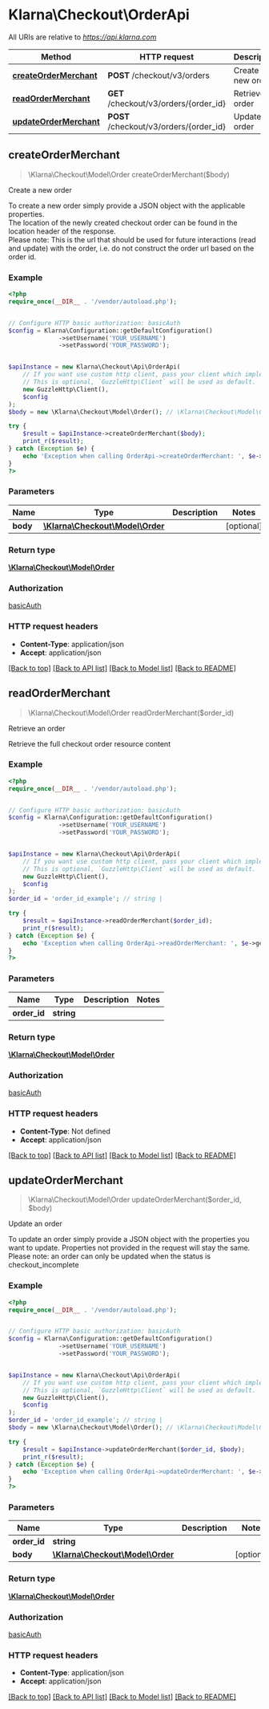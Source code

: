 # Klarna\Checkout\OrderApi

All URIs are relative to *https://api.klarna.com*

Method | HTTP request | Description
------------- | ------------- | -------------
[**createOrderMerchant**](OrderApi.md#createOrderMerchant) | **POST** /checkout/v3/orders | Create a new order
[**readOrderMerchant**](OrderApi.md#readOrderMerchant) | **GET** /checkout/v3/orders/{order_id} | Retrieve an order
[**updateOrderMerchant**](OrderApi.md#updateOrderMerchant) | **POST** /checkout/v3/orders/{order_id} | Update an order



## createOrderMerchant

> \Klarna\Checkout\Model\Order createOrderMerchant($body)

Create a new order

To create a new order simply provide a JSON object with the applicable properties.<br>The location of the newly created checkout order can be found in the location header of the response.<br>Please note: This is the url that should be used for future interactions (read and update) with the order, i.e. do not construct the order url based on the order id.

### Example

```php
<?php
require_once(__DIR__ . '/vendor/autoload.php');


// Configure HTTP basic authorization: basicAuth
$config = Klarna\Configuration::getDefaultConfiguration()
              ->setUsername('YOUR_USERNAME')
              ->setPassword('YOUR_PASSWORD');


$apiInstance = new Klarna\Checkout\Api\OrderApi(
    // If you want use custom http client, pass your client which implements `GuzzleHttp\ClientInterface`.
    // This is optional, `GuzzleHttp\Client` will be used as default.
    new GuzzleHttp\Client(),
    $config
);
$body = new \Klarna\Checkout\Model\Order(); // \Klarna\Checkout\Model\Order | 

try {
    $result = $apiInstance->createOrderMerchant($body);
    print_r($result);
} catch (Exception $e) {
    echo 'Exception when calling OrderApi->createOrderMerchant: ', $e->getMessage(), PHP_EOL;
}
?>
```

### Parameters


Name | Type | Description  | Notes
------------- | ------------- | ------------- | -------------
 **body** | [**\Klarna\Checkout\Model\Order**](../Model/Order.md)|  | [optional]

### Return type

[**\Klarna\Checkout\Model\Order**](../Model/Order.md)

### Authorization

[basicAuth](../../README.md#basicAuth)

### HTTP request headers

- **Content-Type**: application/json
- **Accept**: application/json

[[Back to top]](#) [[Back to API list]](../../README.md#documentation-for-api-endpoints)
[[Back to Model list]](../../README.md#documentation-for-models)
[[Back to README]](../../README.md)


## readOrderMerchant

> \Klarna\Checkout\Model\Order readOrderMerchant($order_id)

Retrieve an order

Retrieve the full checkout order resource content

### Example

```php
<?php
require_once(__DIR__ . '/vendor/autoload.php');


// Configure HTTP basic authorization: basicAuth
$config = Klarna\Configuration::getDefaultConfiguration()
              ->setUsername('YOUR_USERNAME')
              ->setPassword('YOUR_PASSWORD');


$apiInstance = new Klarna\Checkout\Api\OrderApi(
    // If you want use custom http client, pass your client which implements `GuzzleHttp\ClientInterface`.
    // This is optional, `GuzzleHttp\Client` will be used as default.
    new GuzzleHttp\Client(),
    $config
);
$order_id = 'order_id_example'; // string | 

try {
    $result = $apiInstance->readOrderMerchant($order_id);
    print_r($result);
} catch (Exception $e) {
    echo 'Exception when calling OrderApi->readOrderMerchant: ', $e->getMessage(), PHP_EOL;
}
?>
```

### Parameters


Name | Type | Description  | Notes
------------- | ------------- | ------------- | -------------
 **order_id** | **string**|  |

### Return type

[**\Klarna\Checkout\Model\Order**](../Model/Order.md)

### Authorization

[basicAuth](../../README.md#basicAuth)

### HTTP request headers

- **Content-Type**: Not defined
- **Accept**: application/json

[[Back to top]](#) [[Back to API list]](../../README.md#documentation-for-api-endpoints)
[[Back to Model list]](../../README.md#documentation-for-models)
[[Back to README]](../../README.md)


## updateOrderMerchant

> \Klarna\Checkout\Model\Order updateOrderMerchant($order_id, $body)

Update an order

To update an order simply provide a JSON object with the properties you want to update. Properties not provided in the request will stay the same.<br>Please note: an order can only be updated when the status is checkout_incomplete

### Example

```php
<?php
require_once(__DIR__ . '/vendor/autoload.php');


// Configure HTTP basic authorization: basicAuth
$config = Klarna\Configuration::getDefaultConfiguration()
              ->setUsername('YOUR_USERNAME')
              ->setPassword('YOUR_PASSWORD');


$apiInstance = new Klarna\Checkout\Api\OrderApi(
    // If you want use custom http client, pass your client which implements `GuzzleHttp\ClientInterface`.
    // This is optional, `GuzzleHttp\Client` will be used as default.
    new GuzzleHttp\Client(),
    $config
);
$order_id = 'order_id_example'; // string | 
$body = new \Klarna\Checkout\Model\Order(); // \Klarna\Checkout\Model\Order | 

try {
    $result = $apiInstance->updateOrderMerchant($order_id, $body);
    print_r($result);
} catch (Exception $e) {
    echo 'Exception when calling OrderApi->updateOrderMerchant: ', $e->getMessage(), PHP_EOL;
}
?>
```

### Parameters


Name | Type | Description  | Notes
------------- | ------------- | ------------- | -------------
 **order_id** | **string**|  |
 **body** | [**\Klarna\Checkout\Model\Order**](../Model/Order.md)|  | [optional]

### Return type

[**\Klarna\Checkout\Model\Order**](../Model/Order.md)

### Authorization

[basicAuth](../../README.md#basicAuth)

### HTTP request headers

- **Content-Type**: application/json
- **Accept**: application/json

[[Back to top]](#) [[Back to API list]](../../README.md#documentation-for-api-endpoints)
[[Back to Model list]](../../README.md#documentation-for-models)
[[Back to README]](../../README.md)


